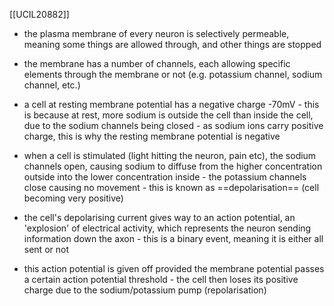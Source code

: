 [[UCIL20882]]

- the plasma membrane of every neuron is selectively permeable, meaning some things are allowed through, and other things are stopped
- the membrane has a number of channels, each allowing specific elements through the membrane or not (e.g. potassium channel, sodium channel, etc.)

- a cell at resting membrane potential has a negative charge -70mV - this is because at rest, more sodium is outside the cell than inside the cell, due to the sodium channels being closed - as sodium ions carry positive charge, this is why the resting membrane potential is negative
- when a cell is stimulated (light hitting the neuron, pain etc), the sodium channels open, causing sodium to diffuse from the higher concentration outside into the lower concentration inside - the potassium channels close causing no movement - this is known as ==depolarisation== (cell becoming very positive)
- the cell's depolarising current gives way to an action potential, an 'explosion' of electrical activity, which represents the neuron sending information down the axon - this is a binary event, meaning it is either all sent or not
- this action potential is given off provided the membrane potential passes a certain action potential threshold - the cell then loses its positive charge due to the sodium/potassium pump (repolarisation)